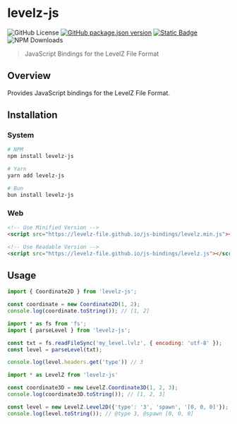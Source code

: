 # levelz-js

![GitHub License](https://img.shields.io/github/license/LevelZ-File/js-bindings)
[![GitHub package.json version](https://img.shields.io/github/package-json/v/LevelZ-File/js-bindings)](https://www.npmjs.com/package/levelz-js)
[![Static Badge](https://img.shields.io/badge/documentation-jsdoc-blue)](https://levelz-file.github.io/js-bindings)
![NPM Downloads](https://img.shields.io/npm/d18m/levelz-js)

> JavaScript Bindings for the LevelZ File Format

## Overview

Provides JavaScript bindings for the LevelZ File Format.

## Installation

### System

```bash
# NPM
npm install levelz-js

# Yarn
yarn add levelz-js

# Bun
bun install levelz-js
```

### Web

```html
<!-- Use Minified Version -->
<script src="https://levelz-file.github.io/js-bindings/levelz.min.js"></script>

<!-- Use Readable Version -->
<script src="https://levelz-file.github.io/js-bindings/levelz.js"></script>
```

## Usage

```js
import { Coordinate2D } from 'levelz-js';

const coordinate = new Coordinate2D(1, 2);
console.log(coordinate.toString()); // [1, 2]
```

```js
import * as fs from 'fs';
import { parseLevel } from 'levelz-js';

const txt = fs.readFileSync('my_level.lvlz', { encoding: 'utf-8' });
const level = parseLevel(txt);

console.log(level.headers.get('type')) // 3
```

```js
import * as LevelZ from 'levelz-js'

const coordinate3D = new LevelZ.Coordinate3D(1, 2, 3);
console.log(coordinate3D.toString()); // [1, 2, 3]

const level = new LevelZ.Level2D({'type': '3', 'spawn', '[0, 0, 0]'});
console.log(level.toString()); // @type 3, @spawn [0, 0, 0]
```
